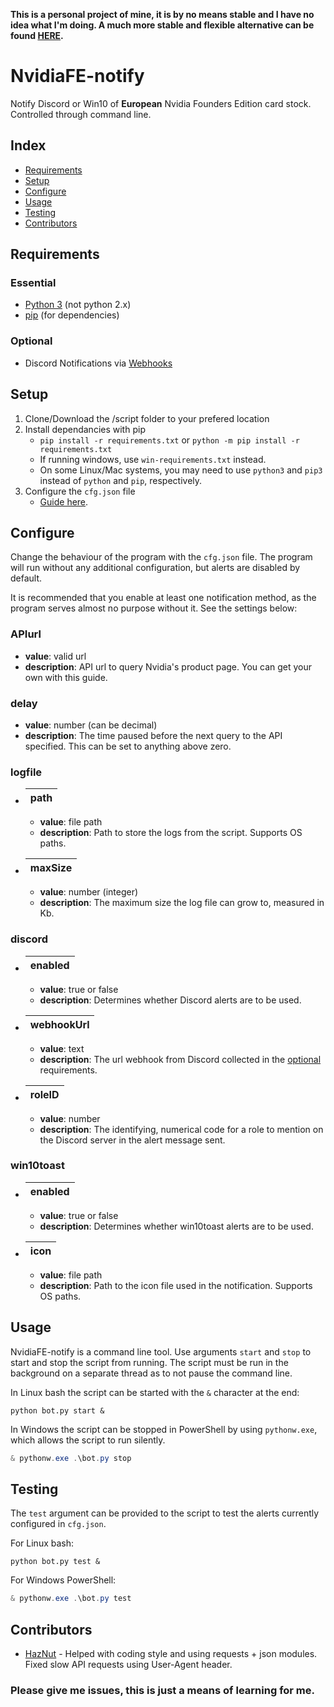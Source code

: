 **This is a personal project of mine, it is by no means stable and I have no idea what I'm doing. A much more stable and flexible alternative can be found [HERE](https://github.com/samuelm2/Nvidia-Notify).**

# NvidiaFE-notify
Notify Discord or Win10 of **European** Nvidia Founders Edition card stock. Controlled through command line.


## Index
<!--toc-start-->
* [Requirements](#requirements)
* [Setup](#setup)
* [Configure](#configure)
* [Usage](#usage)
* [Testing](#testing)
* [Contributors](#contributors)
<!--toc-end-->


## Requirements
### Essential
- [Python 3](https://www.python.org/downloads/) (not python 2.x)
- [pip](https://pip.pypa.io/en/stable/installing/) (for dependencies)

### Optional
- Discord Notifications via [Webhooks](https://support.discord.com/hc/en-us/articles/228383668-Intro-to-Webhooks)


## Setup
1. Clone/Download the /script folder to your prefered location
2. Install dependancies with pip
    -  `pip install -r requirements.txt` or `python -m pip install -r requirements.txt`
    - If running windows, use `win-requirements.txt` instead.
    - On some Linux/Mac systems, you may need to use `python3` and `pip3` instead of `python` and `pip`, respectively.
3. Configure the `cfg.json` file
    - [Guide here](#configure).


## Configure
Change the behaviour of the program with the `cfg.json` file. The program will run without any additional configuration, but alerts are disabled by default.

It is recommended that you enable at least one notification method, as the program serves almost no purpose without it. See the settings below:

### APIurl
- **value**: valid url
- **description**: API url to query Nvidia's product page. You can get your own with this guide.
### delay
- **value**: number (can be decimal)
- **description**: The time paused before the next query to the API specified. This can be set to anything above zero.
### logfile
- | path |
  |------|
    - **value**: file path
    - **description**: Path to store the logs from the script. Supports OS paths.
- | maxSize |
  |---------|
    - **value**: number (integer)
    - **description**: The maximum size the log file can grow to, measured in Kb.
### discord
- | enabled |
  |---------|
    - **value**: true or false
    - **description**: Determines whether Discord alerts are to be used.
- | webhookUrl |
  |------------|
    - **value**: text
    - **description**: The url webhook from Discord collected in the [optional](#optional) requirements.
- | roleID |
  |--------|
    - **value**: number
    - **description**: The identifying, numerical code for a role to mention on the Discord server in the alert message sent.
### win10toast
- | enabled |
  |---------|
    - **value**: true or false
    - **description**: Determines whether win10toast alerts are to be used.
- | icon |
  |------|
    - **value**: file path
    - **description**: Path to the icon file used in the notification. Supports OS paths.


## Usage
NvidiaFE-notify is a command line tool. Use arguments `start` and `stop` to start and stop the script from running.
The script must be run in the background on a separate thread as to not pause the command line.

In Linux bash the script can be started with the `&` character at the end:
```console
python bot.py start &
```
In Windows the script can be stopped in PowerShell by using `pythonw.exe`, which allows the script to run silently.
```powershell
& pythonw.exe .\bot.py stop
```


## Testing
The `test` argument can be provided to the script to test the alerts currently configured in `cfg.json`.

For Linux bash:
```console
python bot.py test &
```
For Windows PowerShell:
```powershell
& pythonw.exe .\bot.py test
```


## Contributors
* [HazNut](https://github.com/HazNut) - Helped with coding style and using requests + json modules. Fixed slow API requests using User-Agent header.

### Please give me issues, this is just a means of learning for me.

